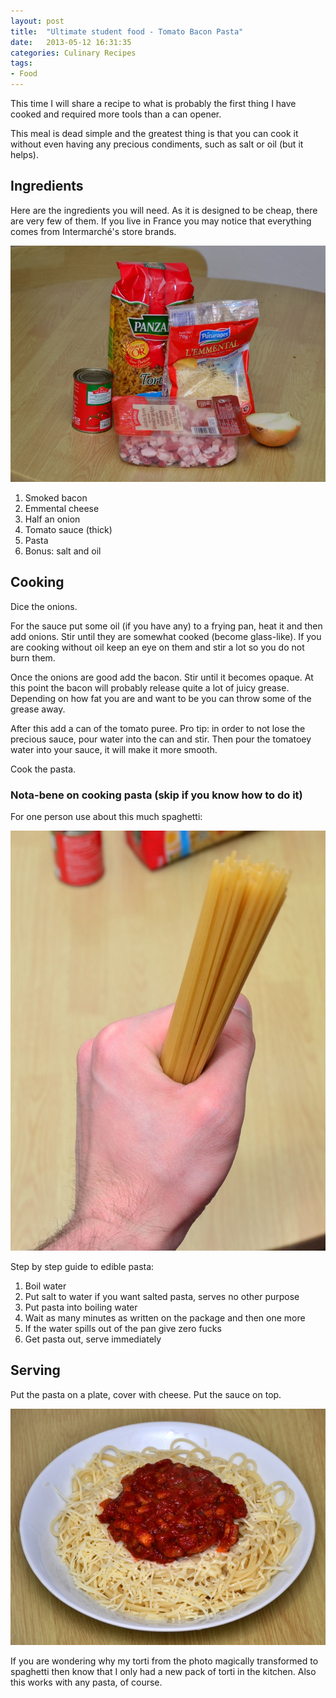 ```yaml
---
layout: post
title:  "Ultimate student food - Tomato Bacon Pasta"
date:   2013-05-12 16:31:35
categories: Culinary Recipes
tags:
- Food
---
```


This time I will share a recipe to what is probably the first thing I have
cooked and required more tools than a can opener.

This meal is dead simple and the greatest thing is that you can cook it without
even having any precious condiments, such as salt or oil (but it helps).

## Ingredients

Here are the ingredients you will need. As it is designed to be cheap, there
are very few of them. If you live in France you may notice that everything
comes from Intermarché's store brands.

![ingredients]

1.  Smoked bacon
2.  Emmental cheese
3.  Half an onion
4.  Tomato sauce (thick)
5.  Pasta
6.  Bonus: salt and oil

## Cooking

Dice the onions.

For the sauce put some oil (if you have any) to a frying pan, heat it and then
add onions. Stir until they are somewhat cooked (become glass-like). If you are
cooking without oil keep an eye on them and stir a lot so you do not burn them.

Once the onions are good add the bacon. Stir until it becomes opaque. At this
point the bacon will probably release quite a lot of juicy grease. Depending on
how fat you are and want to be you can throw some of the grease away.

After this add a can of the tomato puree. Pro tip: in order to not lose the
precious sauce, pour water into the can and stir. Then pour the tomatoey water
into your sauce, it will make it more smooth.

Cook the pasta.

### Nota-bene on cooking pasta (skip if you know how to do it)

For one person use about this much spaghetti:

![serving-size]

Step by step guide to edible pasta:

1.  Boil water
2.  Put salt to water if you want salted pasta, serves no other purpose
3.  Put pasta into boiling water
4.  Wait as many minutes as written on the package and then one more
5.  If the water spills out of the pan give zero fucks
6.  Get pasta out, serve immediately

## Serving

Put the pasta on a plate, cover with cheese. Put the sauce on top.

![presentation]

If you are wondering why my torti from the photo magically transformed to
spaghetti then know that I only had a new pack of torti in the kitchen. Also
this works with any pasta, of course.

 [ingredients]: /images/tomato-pasta/tomato-pasta-ingredients.jpg "Ingredients"
 [serving-size]: /images/tomato-pasta/tomato-pasta-amount-of-pasta.jpg "Serving size"
 [presentation]: /images/tomato-pasta/tomato-pasta-final.jpg "Suggestion of presentation"
